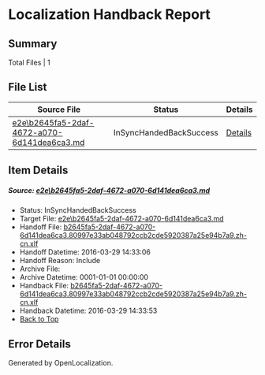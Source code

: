 # <a name='report-top'></a> Localization Handback Report

## Summary
 Total Files | 1

## File List
 Source File | Status | Details 
 ----------- | ------ | ------- 
 [e2e\b2645fa5-2daf-4672-a070-6d141dea6ca3.md](https://github.com/OpenLocalizationTest/oltest/blob/4d429bc1a9d0d42be7f20e87cca67a630fb276de/e2e/b2645fa5-2daf-4672-a070-6d141dea6ca3.md) | InSyncHandedBackSuccess | [Details](#9c2d643cb1249764662d8cdf157d670163650f8b8)

## Item Details
##### <a name='9c2d643cb1249764662d8cdf157d670163650f8b8'></a> Source: [e2e\b2645fa5-2daf-4672-a070-6d141dea6ca3.md](https://github.com/OpenLocalizationTest/oltest/blob/4d429bc1a9d0d42be7f20e87cca67a630fb276de/e2e/b2645fa5-2daf-4672-a070-6d141dea6ca3.md)
* Status: InSyncHandedBackSuccess
* Target File: [e2e\b2645fa5-2daf-4672-a070-6d141dea6ca3.md](https://github.com/OpenLocalizationTestOrg/oltest.zh-cn/blob/f4ecee0d3af2745599de765df599ac2125cd1527/e2e/b2645fa5-2daf-4672-a070-6d141dea6ca3.md)
* Handoff File: [b2645fa5-2daf-4672-a070-6d141dea6ca3.80997e33ab048792ccb2cde5920387a25e94b7a9.zh-cn.xlf](https://github.com/OpenLocalizationTestOrg/olhandoff-e2e/blob/fb50dcc61cddf7e32ec25c36d939752b2db1bb6c/ol-handoff/OpenLocalizationTestOrg/oltest.zh-cn/ci/ht/b2645fa5-2daf-4672-a070-6d141dea6ca3.80997e33ab048792ccb2cde5920387a25e94b7a9.zh-cn.xlf)
* Handoff Datetime: 2016-03-29 14:33:06
* Handoff Reason: Include
* Archive File: 
* Archive Datetime: 0001-01-01 00:00:00
* Handback File: [b2645fa5-2daf-4672-a070-6d141dea6ca3.80997e33ab048792ccb2cde5920387a25e94b7a9.zh-cn.xlf](https://github.com/OpenLocalizationTestOrg/olhandback-e2e/blob/4eacebb31cb5faf7bc95302b227d207585538117/ol-handback/OpenLocalizationTestOrg/oltest.zh-cn/ci/ht/b2645fa5-2daf-4672-a070-6d141dea6ca3.80997e33ab048792ccb2cde5920387a25e94b7a9.zh-cn.xlf)
* Handback Datetime: 2016-03-29 14:33:53
* [Back to Top](#report-top)


## Error Details

Generated by OpenLocalization.
